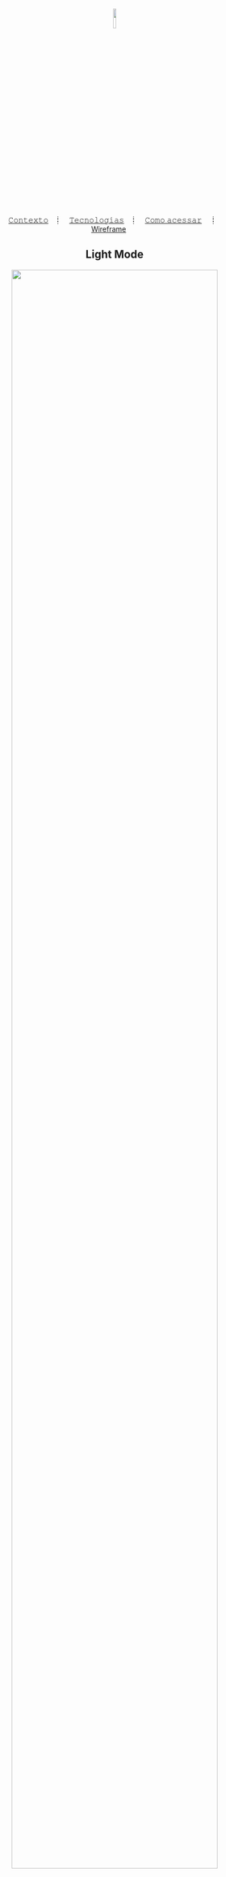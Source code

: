 <h1 align="center">
  <img src="https://i.ibb.co/4KDWqsf/Logo-Warrior.png" width="10%" />

</h1>

<p align="center">
  <a href="#contexto-">𝙲𝚘𝚗𝚝𝚎𝚡𝚝𝚘</a>&nbsp;&nbsp;&nbsp;┋&nbsp;&nbsp;&nbsp;
  <a href="#tecnologias-%EF%B8%8F">𝚃𝚎𝚌𝚗𝚘𝚕𝚘𝚐𝚒𝚊𝚜</a>&nbsp;&nbsp;&nbsp;┋&nbsp;&nbsp;&nbsp;
  <a href="#como-acessar-">𝙲𝚘𝚖𝚘 𝚊𝚌𝚎𝚜𝚜𝚊𝚛</a>&nbsp;&nbsp;&nbsp;&nbsp;┋&nbsp;&nbsp;
  <a href="#como-acessar-">Wireframe</a>&nbsp;&nbsp;&nbsp;&nbsp;&nbsp;&nbsp;

</p>

<div align="center">
<h2>Light Mode</h2>
<img src="https://i.ibb.co/YpbhYv9/light-Mode.png" width="90%" />
<h2>Dark Mode</h2>
<img src="https://i.ibb.co/4TtctRB/darkMode.png" width="90%" />
</div>

## Contexto 📝

O portfólio é uma forma de apresentação interativas e envolventes. Mostrando algum dos projetos criados. Permitindo explorar um pouco dos meus trabalhos de criações que refletem minha jornada como desenvolvedor front-end.

## Tecnologias 🖥️

Utilizando as bases de **HTML**, **CSS** e **JavaScript**, este projeto foi concebido para estabelecer uma estrutura robusta, estilo visual cativante e animações envolventes. Essas melhorias elevam a experiência do usuário, proporcionando uma navegação interativa, resultando em uma experiência agradável.

## Como acessar 🚪🚶

O projeto foi hospedado no GitHub Pages, ao clicar no link <a href="https://skitttz.github.io/portfolio-cv/"> skitttz.github.io/portfolio-cv/</a> você será redirecionado para uma previa nessa mesma **aba**.

## Wireframe 🎨

Um wireframe é uma representação visual ou esboço de uma página web, aplicativo ou design de interface do usuário (UI), além disso foi montado um guia de estilo do projeto juntamente do wireframe dentro do software Figma para acessa-lo clique
<a href="https://www.figma.com/file/xAiWXbWMQT0xqjx2qCwvWG/Portfolio-Front-Developer-Wireframe%2FStyle-Guide?type=design&node-id=0%3A1&mode=design&t=vPbdsSF3OIpDQfKi-1">aqui.</a>
